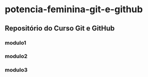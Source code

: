 # potencia-feminina-git-e-github

## Repositório do Curso Git e GitHub

### modulo1
### modulo2
### modulo3
